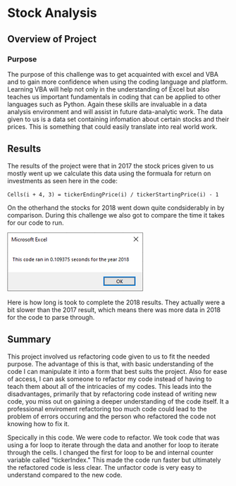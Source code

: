 # Stock Analysis

## Overview of Project

### Purpose
	
The purpose of this challenge was to get acquainted with  excel and VBA and to gain more confidence when using the coding language and platform. Learning VBA will help not only in 
the understanding of Excel but also teaches us important fundamentals in coding that can be applied to other languages such as Python. Again these skills are invaluable in a data 
analysis environment and will assist in future data-analytic work. The data given to us is a data set containing infomation about certain stocks and their prices. This is 
something that could easily translate into real world work. 

## Results

The results of the project were that in 2017 the stock prices given to us mostly went up we calculate this data using the formuala for return on investments as seen here in the code: 
```
Cells(i + 4, 3) = tickerEndingPrice(i) / tickerStartingPrice(i) - 1
```
On the otherhand the stocks for 2018 went down quite condsiderably in  by comparison. During this challenge we also got to compare the time it takes for our code to run. 

![2018 time results](https://github.com/HussanK/stock-analysis/blob/main/VBA_Challenge_2018.png)

Here is how long is took to complete the 2018 results. They actually were a bit slower than the 2017 result, which means there was more data in 2018 for the code to parse through.

## Summary

This project involved us refactoring code given to us to fit the needed purpose. The advantage of this is that, with basic understanding of the code I can manipulate it into a 
form that best suits the project. Also for ease of access, I can ask someone to refactor my code instead of having to teach them about all of the  intricacies of my codes. This 
leads into the disadvantages, primarily that by refactoring code instead of writing new code, you miss out on gaining a deeper understanding of the code itself. It a professional 
enviroment refactoring too much code could lead to the problem of errors occuring and the person who refactored the code not knowing how to fix it.

Specically in this code. We were code to refactor. We took code that was using a for loop to iterate through the data and another for loop to iterate through the cells. I changed 
the first for loop to be and internal counter variable called "tickerIndex." This made the code run faster but ultimately the refactored code is less clear. The unfactor code is 
very easy to understand compared to the new code. 


